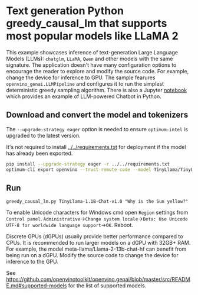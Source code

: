 # Text generation Python greedy_causal_lm that supports most popular models like LLaMA 2

This example showcases inference of text-generation Large Language Models (LLMs): `chatglm`, `LLaMA`, `Qwen` and other models with the same signature. The application doesn't have many configuration options to encourage the reader to explore and modify the source code. For example, change the device for inference to GPU. The sample fearures `openvino_genai.LLMPipeline` and configures it to run the simplest deterministic greedy sampling algorithm. There is also a Jupyter [notebook](https://github.com/openvinotoolkit/openvino_notebooks/tree/latest/notebooks/llm-chatbot) which provides an example of LLM-powered Chatbot in Python.

## Download and convert the model and tokenizers

The `--upgrade-strategy eager` option is needed to ensure `optimum-intel` is upgraded to the latest version.

It's not required to install [../../requirements.txt](../../requirements.txt) for deployment if the model has already been exported.

```sh
pip install --upgrade-strategy eager -r ../../requirements.txt
optimum-cli export openvino --trust-remote-code --model TinyLlama/TinyLlama-1.1B-Chat-v1.0 TinyLlama-1.1B-Chat-v1.0
```

## Run

`greedy_causal_lm.py TinyLlama-1.1B-Chat-v1.0 "Why is the Sun yellow?"`

To enable Unicode characters for Windows cmd open `Region` settings from `Control panel`. `Administrative`->`Change system locale`->`Beta: Use Unicode UTF-8 for worldwide language support`->`OK`. Reboot.

Discrete GPUs (dGPUs) usually provide better performance compared to CPUs. It is recommended to run larger models on a dGPU with 32GB+ RAM. For example, the model meta-llama/Llama-2-13b-chat-hf can benefit from being run on a dGPU. Modify the source code to change the device for inference to the GPU.

See https://github.com/openvinotoolkit/openvino.genai/blob/master/src/README.md#supported-models for the list of supported models.
